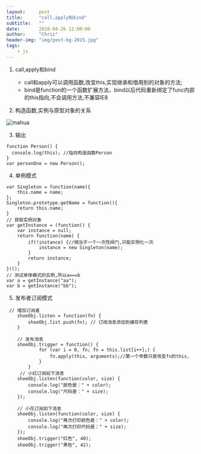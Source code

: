 ```yaml
---
layout:     post
title:      "call,apply和bind"
subtitle:   ""
date:       2018-04-26 12:00:00
author:     "Chris"
header-img: "img/post-bg-2015.jpg"
tags:
    - js
---
```



1. call,apply和bind

	* call和apply可以调用函数,改变this,实现继承和借用别的对象的方法;
	* bind是function的一个函数扩展方法，bind以后代码重新绑定了func内部的this指向,不会调用方法,不兼容IE8

2. 构造函数,实例与原型对象的关系

![mahua](https://segmentfault.com/img/bV8wcf?w=638&h=241)

3. 输出

```
function Person() {
  console.log(this); //指向构造函数Person
}
var personOne = new Person();
```

4. 单例模式

```
var Singleton = function(name){
    this.name = name;
};
Singleton.prototype.getName = function(){
    return this.name;
}
// 获取实例对象
var getInstance = (function() {
    var instance = null;
    return function(name) {
        if(!instance) {//相当于一个一次性阀门,只能实例化一次
            instance = new Singleton(name);
        }
        return instance;
    }
})();
// 测试单体模式的实例,所以a===b
var a = getInstance("aa");
var b = getInstance("bb");  
```

5. 发布者订阅模式

```
 // 增加订阅者
    shoeObj.listen = function(fn) {
        shoeObj.list.push(fn); // 订阅消息添加到缓存列表
    }

    // 发布消息
    shoeObj.trigger = function() {
            for (var i = 0, fn; fn = this.list[i++];) {
                fn.apply(this, arguments);//第一个参数只是改变fn的this,
            }
        }
     // 小红订阅如下消息
    shoeObj.listen(function(color, size) {
        console.log("颜色是：" + color);
        console.log("尺码是：" + size);
    });

    // 小花订阅如下消息
    shoeObj.listen(function(color, size) {
        console.log("再次打印颜色是：" + color);
        console.log("再次打印尺码是：" + size);
    });
    shoeObj.trigger("红色", 40);
    shoeObj.trigger("黑色", 42);
```